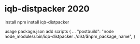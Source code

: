 # iqb-distpacker 2020

install
npm install iqb-distpacker


usage
package.json add scripts
{
    ...
    "postbuild": "node node_modules/.bin/iqb-distpacker ./dist/$npm_package_name",
}